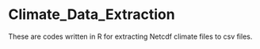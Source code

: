 # Climate_Data_Extraction
These are codes written in R for extracting Netcdf climate files to csv files. 
